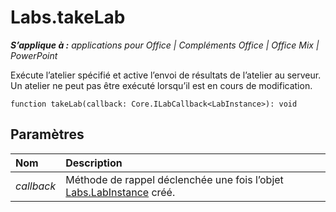 
# <a name="labs.takelab"></a>Labs.takeLab

 _**S’applique à :** applications pour Office | Compléments Office | Office Mix | PowerPoint_

Exécute l’atelier spécifié et active l’envoi de résultats de l’atelier au serveur. Un atelier ne peut pas être exécuté lorsqu’il est en cours de modification.

```
function takeLab(callback: Core.ILabCallback<LabInstance>): void
```


## <a name="parameters"></a>Paramètres


|**Nom**|**Description**|
|:-----|:-----|
| _callback_|Méthode de rappel déclenchée une fois l’objet [Labs.LabInstance](../../reference/office-mix/labs.labinstance.md) créé.|
